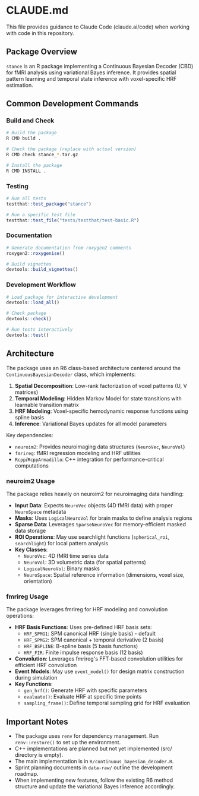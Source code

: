 # CLAUDE.md

This file provides guidance to Claude Code (claude.ai/code) when working with code in this repository.

## Package Overview

`stance` is an R package implementing a Continuous Bayesian Decoder (CBD) for fMRI analysis using variational Bayes inference. It provides spatial pattern learning and temporal state inference with voxel-specific HRF estimation.

## Common Development Commands

### Build and Check
```bash
# Build the package
R CMD build .

# Check the package (replace with actual version)
R CMD check stance_*.tar.gz

# Install the package
R CMD INSTALL .
```

### Testing
```r
# Run all tests
testthat::test_package("stance")

# Run a specific test file
testthat::test_file("tests/testthat/test-basic.R")
```

### Documentation
```r
# Generate documentation from roxygen2 comments
roxygen2::roxygenise()

# Build vignettes
devtools::build_vignettes()
```

### Development Workflow
```r
# Load package for interactive development
devtools::load_all()

# Check package
devtools::check()

# Run tests interactively
devtools::test()
```

## Architecture

The package uses an R6 class-based architecture centered around the `ContinuousBayesianDecoder` class, which implements:

1. **Spatial Decomposition**: Low-rank factorization of voxel patterns (U, V matrices)
2. **Temporal Modeling**: Hidden Markov Model for state transitions with learnable transition matrix
3. **HRF Modeling**: Voxel-specific hemodynamic response functions using spline basis
4. **Inference**: Variational Bayes updates for all model parameters

Key dependencies:
- `neuroim2`: Provides neuroimaging data structures (`NeuroVec`, `NeuroVol`)
- `fmrireg`: fMRI regression modeling and HRF utilities
- `Rcpp`/`RcppArmadillo`: C++ integration for performance-critical computations

### neuroim2 Usage

The package relies heavily on neuroim2 for neuroimaging data handling:

- **Input Data**: Expects `NeuroVec` objects (4D fMRI data) with proper `NeuroSpace` metadata
- **Masks**: Uses `LogicalNeuroVol` for brain masks to define analysis regions
- **Sparse Data**: Leverages `SparseNeuroVec` for memory-efficient masked data storage
- **ROI Operations**: May use searchlight functions (`spherical_roi`, `searchlight`) for local pattern analysis
- **Key Classes**:
  - `NeuroVec`: 4D fMRI time series data
  - `NeuroVol`: 3D volumetric data (for spatial patterns)
  - `LogicalNeuroVol`: Binary masks
  - `NeuroSpace`: Spatial reference information (dimensions, voxel size, orientation)

### fmrireg Usage

The package leverages fmrireg for HRF modeling and convolution operations:

- **HRF Basis Functions**: Uses pre-defined HRF basis sets:
  - `HRF_SPMG1`: SPM canonical HRF (single basis) - default
  - `HRF_SPMG2`: SPM canonical + temporal derivative (2 basis)
  - `HRF_BSPLINE`: B-spline basis (5 basis functions)
  - `HRF_FIR`: Finite impulse response basis (12 basis)
- **Convolution**: Leverages fmrireg's FFT-based convolution utilities for efficient HRF convolution
- **Event Models**: May use `event_model()` for design matrix construction during simulation
- **Key Functions**:
  - `gen_hrf()`: Generate HRF with specific parameters
  - `evaluate()`: Evaluate HRF at specific time points
  - `sampling_frame()`: Define temporal sampling grid for HRF evaluation

## Important Notes

- The package uses `renv` for dependency management. Run `renv::restore()` to set up the environment.
- C++ implementations are planned but not yet implemented (src/ directory is empty).
- The main implementation is in `R/continuous_bayesian_decoder.R`.
- Sprint planning documents in `data-raw/` outline the development roadmap.
- When implementing new features, follow the existing R6 method structure and update the variational Bayes inference accordingly.